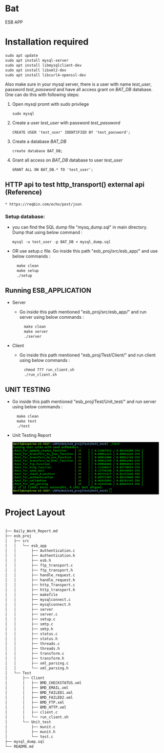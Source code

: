 # Bat
ESB APP

# Installation required
    sudo apt update
    sudo apt install mysql-server
    sudo apt install libmysqlclient-dev
    sudo apt install libxml2-dev
    sudo apt install libcurl4-openssl-dev

Also make sure in your mysql server, there is a user with  name *test_user*, password *test_password* and have all access grant on *BAT_DB* database. One can do this with following steps:<br />
1. Open mysql promt with sudo privilege
    ```
    sudo mysql
    ```
2. Create a user *test_user* with password *test_password*
    ```
    CREATE USER 'test_user' IDENTIFIED BY 'test_password';
    ```
3. Create a database *BAT_DB*
    ```
    create database BAT_DB;
    ```
4. Grant all access on *BAT_DB* database to user *test_user*
    ```
    GRANT ALL ON BAT_DB.* TO 'test_user';
    ```

## HTTP api to test http_transport() external api (Reference)
    * https://reqbin.com/echo/post/json

### Setup database:
* you can find the SQL dump file "mysq_dump.sql" in main directory. Dump that using below command :<br/>
    ```
    mysql -u test_user -p BAT_DB < mysql_dump.sql
    ```
* OR use setup.c file. Go inside this path "esb_proj/src/esb_app/" and use below commands :<br/>
    ```
      make clean
      make setup
      ./setup
     ```


## Running ESB_APPLICATION
* Server
    * Go inside this path mentioned "esb_proj/src/esb_app/" and run server using below commands :<br/>
        ```
          make clean
          make server  
          ./server
        ```



* Client
    * Go inside this path mentioned "esb_proj/Test/Client/" and run client using below commands :<br/>
        ```
          chmod 777 run_client.sh
          ./run_client.sh
        ```

## UNIT TESTING
* Go inside this path mentioned "esb_proj/Test/Unit_test/" and run server using below commands :<br/>
    ```
      make clean
      make test
      ./test
     ```
* Unit Testing Report
  
  <img src="/unit_testing_report.png" width=auto height=auto>

# Project Layout     
```

├── Daily_Work_Report.md
├── esb_proj
│   ├── src
│   │   └── esb_app
│   │       ├── Authentication.c
│   │       ├── Authentication.h
│   │       ├── esb.h
│   │       ├── ftp_transport.c
│   │       ├── ftp_transport.h
│   │       ├── handle_request.c
│   │       ├── handle_request.h
│   │       ├── http_Transport.c
│   │       ├── http_transport.h
│   │       ├── makefile
│   │       ├── mysqlconnect.c
│   │       ├── mysqlconnect.h
│   │       ├── server
│   │       ├── server.c
│   │       ├── setup.c
│   │       ├── smtp.c
│   │       ├── smtp.h
│   │       ├── status.c
│   │       ├── status.h
│   │       ├── threads.c
│   │       ├── threads.h
│   │       ├── transform.c
│   │       ├── transform.h
│   │       ├── xml_parsing.c
│   │       └── xml_parsing.h
│   └── Test
│       ├── Client
│       │   ├── BMD_CHECKSTATUS.xml
│       │   ├── BMD_EMAIL.xml
│       │   ├── BMD_FAILED1.xml
│       │   ├── BMD_FAILED2.xml
│       │   ├── BMD_FTP.xml
│       │   ├── BMD_HTTP.xml
│       │   ├── client.c
│       │   └── run_client.sh
│       └── Unit_test
│           ├── munit.c
│           ├── munit.h
│           └── test.c
├── mysql_dump.sql
└── README.md

```
